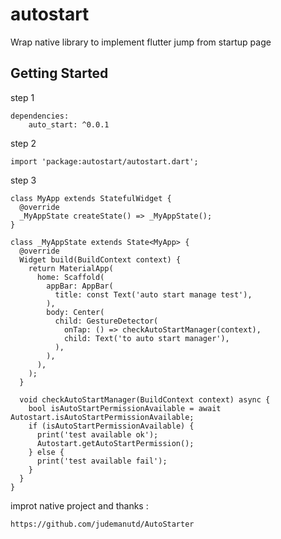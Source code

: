 # autostart

Wrap native library to implement flutter jump from startup page

## Getting Started


step 1

    dependencies:
  	    auto_start: ^0.0.1

step 2
    
    import 'package:autostart/autostart.dart';
    
   
step 3
        
    class MyApp extends StatefulWidget {
      @override
      _MyAppState createState() => _MyAppState();
    }
    
    class _MyAppState extends State<MyApp> {
      @override
      Widget build(BuildContext context) {
        return MaterialApp(
          home: Scaffold(
            appBar: AppBar(
              title: const Text('auto start manage test'),
            ),
            body: Center(
              child: GestureDetector(
                onTap: () => checkAutoStartManager(context),
                child: Text('to auto start manager'),
              ),
            ),
          ),
        );
      }
    
      void checkAutoStartManager(BuildContext context) async {
        bool isAutoStartPermissionAvailable = await Autostart.isAutoStartPermissionAvailable;
        if (isAutoStartPermissionAvailable) {
          print('test available ok');
          Autostart.getAutoStartPermission();
        } else {
          print('test available fail');
        }
      }
    }
 
 improt native project and thanks :
 
    https://github.com/judemanutd/AutoStarter